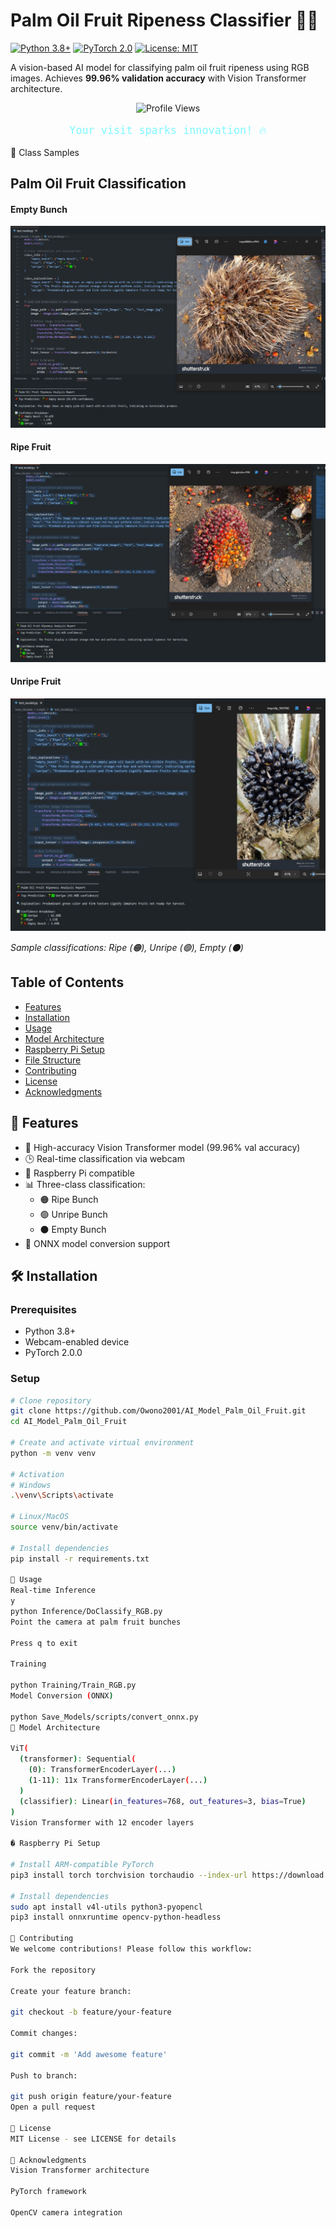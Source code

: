 # Palm Oil Fruit Ripeness Classifier 🌴📸

[![Python 3.8+](https://img.shields.io/badge/python-3.8%2B-blue.svg)](https://www.python.org/downloads/)
[![PyTorch 2.0](https://img.shields.io/badge/PyTorch-2.0.0-red.svg)](https://pytorch.org/)
[![License: MIT](https://img.shields.io/badge/License-MIT-yellow.svg)](https://opensource.org/licenses/MIT)

A vision-based AI model for classifying palm oil fruit ripeness using RGB images. Achieves **99.96% validation accuracy** with Vision Transformer architecture.

<div align="center">
  <img src="https://komarev.com/ghpvc/?username=Owono2001&style=flat-square&color=7DF9FF" alt="Profile Views">
  <p style="font-family: 'Space Mono', monospace; color: #7DF9FF; font-size: 1.2em;">Your visit sparks innovation! 🔥</p>
</div>

🍇 Class Samples
## Palm Oil Fruit Classification
#### Empty Bunch
![Empty Bunch](./Images/empty_bunch.jpg)

#### Ripe Fruit
![Ripe](./Images/ripes.jpg)

#### Unripe Fruit
![Unripe](./Images/unripe.jpg)

*Sample classifications: Ripe (🟠), Unripe (🟢), Empty (⚫)*

## Table of Contents
- [Features](#-features)
- [Installation](#-installation)
- [Usage](#-usage)
- [Model Architecture](#-model-architecture)
- [Raspberry Pi Setup](#-raspberry-pi-setup)
- [File Structure](#-file-structure)
- [Contributing](#-contributing)
- [License](#-license)
- [Acknowledgments](#-acknowledgments)

## 🌟 Features
- 🧠 High-accuracy Vision Transformer model (99.96% val accuracy)
- 🕒 Real-time classification via webcam
- 📱 Raspberry Pi compatible
- 📊 Three-class classification:
  - 🟠 Ripe Bunch
  - 🟢 Unripe Bunch
  - ⚫ Empty Bunch
- 🔄 ONNX model conversion support

## 🛠️ Installation

### Prerequisites
- Python 3.8+
- Webcam-enabled device
- PyTorch 2.0.0

### Setup
```bash
# Clone repository
git clone https://github.com/Owono2001/AI_Model_Palm_Oil_Fruit.git
cd AI_Model_Palm_Oil_Fruit

# Create and activate virtual environment
python -m venv venv

# Activation
# Windows
.\venv\Scripts\activate

# Linux/MacOS
source venv/bin/activate

# Install dependencies
pip install -r requirements.txt

🚀 Usage
Real-time Inference
y
python Inference/DoClassify_RGB.py
Point the camera at palm fruit bunches

Press q to exit

Training

python Training/Train_RGB.py
Model Conversion (ONNX)

python Save_Models/scripts/convert_onnx.py
📐 Model Architecture

ViT(
  (transformer): Sequential(
    (0): TransformerEncoderLayer(...)
    (1-11): 11x TransformerEncoderLayer(...)
  )
  (classifier): Linear(in_features=768, out_features=3, bias=True)
)
Vision Transformer with 12 encoder layers

� Raspberry Pi Setup

# Install ARM-compatible PyTorch
pip3 install torch torchvision torchaudio --index-url https://download.pytorch.org/whl/cpu

# Install dependencies
sudo apt install v4l-utils python3-pyopencl
pip3 install onnxruntime opencv-python-headless

🤝 Contributing
We welcome contributions! Please follow this workflow:

Fork the repository

Create your feature branch:

git checkout -b feature/your-feature

Commit changes:

git commit -m 'Add awesome feature'

Push to branch:

git push origin feature/your-feature
Open a pull request

📜 License
MIT License - see LICENSE for details

🙏 Acknowledgments
Vision Transformer architecture

PyTorch framework

OpenCV camera integration
